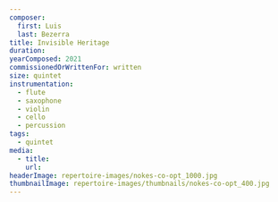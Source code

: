 ```yaml
---
composer:
  first: Luis
  last: Bezerra
title: Invisible Heritage
duration:
yearComposed: 2021
commissionedOrWrittenFor: written
size: quintet
instrumentation:
  - flute
  - saxophone
  - violin
  - cello
  - percussion
tags:
  - quintet
media:
  - title:
    url:
headerImage: repertoire-images/nokes-co-opt_1000.jpg
thumbnailImage: repertoire-images/thumbnails/nokes-co-opt_400.jpg
---
```

